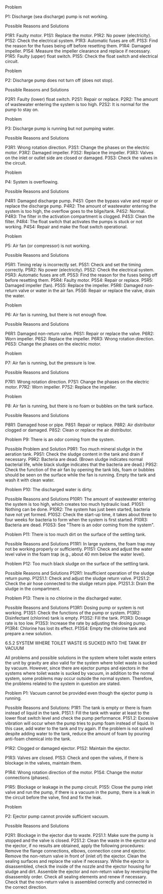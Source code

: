 Problem

P1: Discharge (sea discharge) pump is not working.

Possible Reasons and Solutions

P1R1: Faulty motor.
P1S1: Replace the motor.
P1R2: No power (electricity).
P1S2: Check the electrical system.
P1R3: Automatic fuses are off.
P1S3: Find the reason for the fuses being off before resetting them.
P1R4: Damaged impeller.
P1S4: Measure the impeller clearance and replace if necessary.
P1R5: Faulty (upper) float switch.
P1S5: Check the float switch and electrical circuit.

Problem

P2: Discharge pump does not turn off (does not stop).

Possible Reasons and Solutions

P2R1: Faulty (lower) float switch.
P2S1: Repair or replace.
P2R2: The amount of wastewater entering the system is too high.
P2S2: It is normal for the pump to stay on.

Problem

P3: Discharge pump is running but not pumping water.

Possible Reasons and Solutions

P3R1: Wrong rotation direction.
P3S1: Change the phases on the electric motor.
P3R2: Damaged impeller.
P3S2: Replace the impeller.
P3R3: Valves on the inlet or outlet side are closed or damaged.
P3S3: Check the valves in the circuit.

Problem

P4: System is overflowing.

Possible Reasons and Solutions

P4R1: Damaged discharge pump.
P4S1: Open the bypass valve and repair or replace the discharge pump.
P4R2: The amount of wastewater entering the system is too high, the overflow goes to the bilge/tank.
P4S2: Normal.
P4R3: The filter in the activation compartment is clogged.
P4S3: Clean the filter.
P4R4: The float switch that activates the pumps is stuck or not working.
P4S4: Repair and make the float switch operational.

Problem

P5: Air fan (or compressor) is not working.

Possible Reasons and Solutions

P5R1: Timing relay is incorrectly set.
P5S1: Check and set the timing correctly.
P5R2: No power (electricity).
P5S2: Check the electrical system.
P5R3: Automatic fuses are off.
P5S3: Find the reason for the fuses being off before resetting them.
P5R4: Faulty motor.
P5S4: Repair or replace.
P5R5: Damaged impeller (fan).
P5S5: Replace the impeller.
P5R6: Damaged non-return valve or water in the air fan.
P5S6: Repair or replace the valve, drain the water.

Problem

P6: Air fan is running, but there is not enough flow.

Possible Reasons and Solutions

P6R1: Damaged non-return valve.
P6S1: Repair or replace the valve.
P6R2: Worn impeller.
P6S2: Replace the impeller.
P6R3: Wrong rotation direction.
P6S3: Change the phases on the electric motor.

Problem

P7: Air fan is running, but the pressure is low.

Possible Reasons and Solutions

P7R1: Wrong rotation direction.
P7S1: Change the phases on the electric motor.
P7R2: Worn impeller.
P7S2: Replace the impeller.

Problem

P8: Air fan is running, but there is no foam or bubbles on the tank surface.

Possible Reasons and Solutions

P8R1: Damaged hose or pipe.
P8S1: Repair or replace.
P8R2: Air distributor clogged or damaged.
P8S2: Clean or replace the air distributor.

Problem
P9: There is an odor coming from the system.

Possible Problem and Solution
P9R1: Too much mineral sludge in the aeration tank.
P9S1: Check the sludge content in the tank and drain if necessary.
P9R2: Bacteria are dead. (Brown sludge indicates normal bacterial life, while black sludge indicates that the bacteria are dead.)
P9S2: Check the function of the air fan by opening the tank lids, foam or bubbles should be seen on the surface while the fan is running. Empty the tank and wash it with clean water.

Problem
P10: The discharged water is dirty.

Possible Reasons and Solutions
P10R1: The amount of wastewater entering the system is too high, which creates too much hydraulic load.
P10S1: Nothing can be done.
P10R2: The system has just been started, bacteria have not yet formed.
P10S2: Check the start-up time, it takes about three to four weeks for bacteria to form when the system is first started.
P10R3: Bacteria are dead.
P10S3: See "There is an odor coming from the system".

Problem
P11: There is too much dirt on the surface of the settling tank.

Possible Reasons and Solutions
P11R1: In large systems, the foam trap may not be working properly or sufficiently.
P11S1: Check and adjust the water level valve in the foam trap (e.g., about 40 mm below the water level).

Problem
P12: Too much black sludge on the surface of the settling tank.

Possible Reasons and Solutions
P12R1: Insufficient operation of the sludge return pump.
P12S1.1: Check and adjust the sludge return valve.
P12S1.2: Check the air hose connected to the sludge return pipe.
P12S1.3: Drain the sludge in the compartment.

Problem
P13: There is no chlorine in the discharged water.

Possible Reasons and Solutions
P13R1: Dosing pump or system is not working.
P13S1: Check the functions of the pump or system.
P13R2: Disinfectant (chlorine) tank is empty.
P13S2: Fill the tank.
P13R3: Dosage rate is too low.
P13S3: Increase the rate by adjusting the dosing pump.
P13R4: Chlorine has lost its effect.
P13S4: Empty the chlorine tank and prepare a new solution.

6.5.2 SYSTEM WHERE TOILET WASTE IS SUCKED INTO THE TANK BY VACUUM

All problems and possible solutions in the system where toilet waste enters the unit by gravity are also valid for the system where toilet waste is sucked by vacuum. However, since there are ejector pumps and ejectors in the systems where toilet waste is sucked by vacuum, in addition to the normal system, some problems may occur outside the normal system. Therefore, the problems related to the system in question are stated.

Problem
P1: Vacuum cannot be provided even though the ejector pump is running.

Possible Reasons and Solutions:
P1R1: The tank is empty or there is foam instead of liquid in the tank.
P1S1.1: Fill the tank with water at least to the lower float switch level and check the pump performance.
P1S1.2: Excessive vibration will occur when the pump tries to pump foam instead of liquid. In this case, add water to the tank and try again. If the problem is not solved despite adding water to the tank, reduce the amount of foam by pouring anti-foam chemical into the tank.

P1R2: Clogged or damaged ejector.
P1S2: Maintain the ejector.

P1R3: Valves are closed.
P1S3: Check and open the valves, if there is blockage in the valves, maintain them.

P1R4: Wrong rotation direction of the motor.
P1S4: Change the motor connections (phases).

P1R5: Blockage or leakage in the pump circuit.
P1S5: Close the pump inlet valve and run the pump, if there is a vacuum in the pump, there is a leak in the circuit before the valve, find and fix the leak.

Problem

P2: Ejector pump cannot provide sufficient vacuum.

Possible Reasons and Solutions

P2R1: Blockage in the ejector due to waste.
P2S1.1: Make sure the pump is stopped and the valve is closed.
P2S1.2: Clean the waste in the ejector and the ejector, if no results are obtained, apply the following procedures:
Remove the flange connections, elbows, connection cone and ejector.
Remove the non-return valve in front of (inlet of) the ejector.
Clean the sealing surfaces and replace the valve if necessary.
While the ejector is disassembled, check the inside of the nozzle and the ejector housing for sludge and dirt.
Assemble the ejector and non-return valve by reversing the disassembly order.
Check all sealing elements and renew if necessary.
Check that the non-return valve is assembled correctly and connected in the correct direction.
